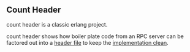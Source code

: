 ## Count Header

count header is a classic erlang project.

count header shows how boiler plate code from an RPC server can be factored out into a
[header file](./src/count_boilerplate.hrl) to keep the [implementation clean](./src/count_server.erl).